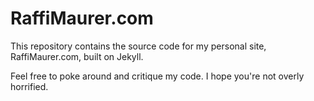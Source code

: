 RaffiMaurer.com
=====================

This repository contains the source code for my personal site, RaffiMaurer.com, built on Jekyll.

Feel free to poke around and critique my code. I hope you're not overly horrified.